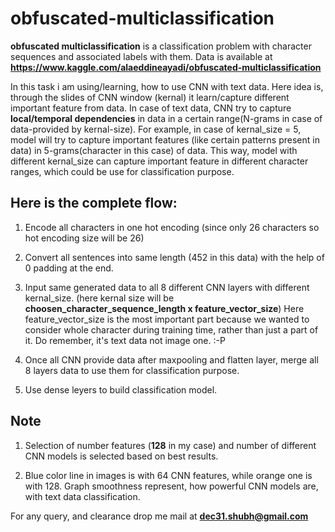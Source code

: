 # obfuscated-multiclassification

**obfuscated multiclassification** is a classification problem with character sequences and associated labels with them. Data is available at **https://www.kaggle.com/alaeddineayadi/obfuscated-multiclassification**

In this task i am using/learning, how to use CNN with text data. Here idea is, through the slides of CNN window (kernal) it learn/capture different important feature from data. In case of text data, CNN try to capture **local/temporal dependencies** in data in a certain range(N-grams in case of data-provided by kernal-size). For example, in case of kernal_size = 5, model will try to capture important features (like certain patterns present in data) in 5-grams(character in this case) of data. This way, model with different kernal_size can capture important feature in different character ranges, which could be use for classification purpose.

Here is the complete flow:
--

1) Encode all characters in one hot encoding (since only 26 characters so hot encoding size will be 26)

2) Convert all sentences into same length (452 in this data) with the help of 0 padding at the end.

3) Input same generated data to all 8 different CNN layers with different kernal_size. (here kernal size will be **choosen_character_sequence_length x feature_vector_size**) Here feature_vector_size is the most important part because we wanted to consider whole character during training time, rather than just a part of it. Do remember, it's text data not image one. :-P

4) Once all CNN provide data after maxpooling and flatten layer, merge all 8 layers data to use them for classification purpose.

5) Use dense leyers to build classification model.

## Note
1) Selection of number features (**128** in my case) and number of different CNN models is selected based on best results.

2) Blue color line in images is with 64 CNN features, while orange one is with 128. Graph smoothness represent, how powerful CNN models are, with text data classification.

For any query, and clearance drop me mail at **dec31.shubh@gmail.com**
